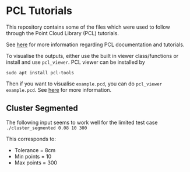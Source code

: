 # PCL Tutorials

This repository contains some of the files which were used to follow through the Point Cloud Library (PCL) tutorials.

See [here](http://www.pointclouds.org/documentation/) for more information regarding PCL documentation and tutorials.

To visualise the outputs, either use the built in viewer class/functions or install and use `pcl_viewer`. PCL viewer can be installed by

```
sudo apt install pcl-tools
```

Then if you want to visualise `example.pcd`, you can do `pcl_viewer example.pcd`. See [here](http://pointclouds.org/documentation/tutorials/walkthrough.php#binaries) for more information.

## Cluster Segmented

The following input seems to work well for the limited test case `./cluster_segmented 0.08 10 300`

This corresponds to:

* Tolerance = 8cm
* Min points = 10
* Max points = 300
